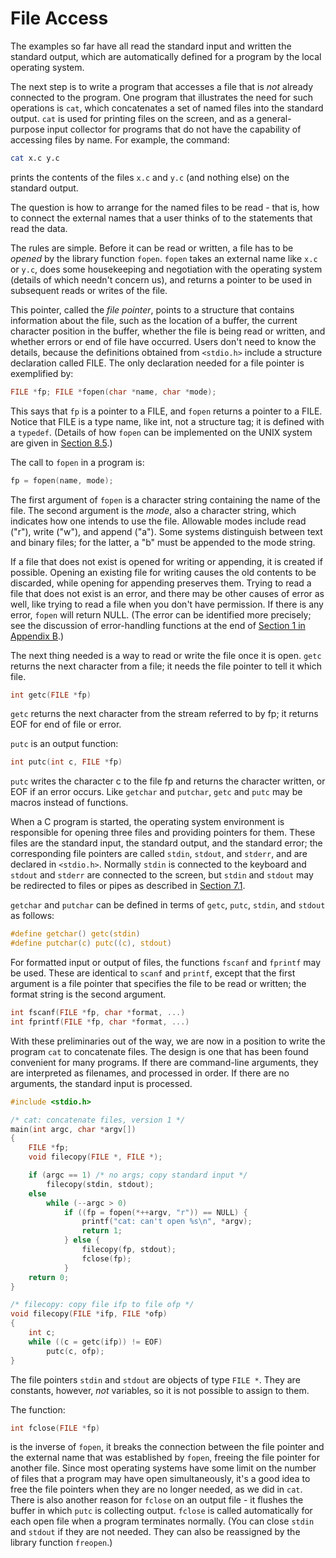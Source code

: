 # File Access

The examples so far have all read the standard input and written the standard output, which are automatically defined for a program by the local operating system.

The next step is to write a program that accesses a file that is *not* already connected to the program. One program that illustrates the need for such operations is `cat`, which concatenates a set of named files into the standard output. `cat` is used for printing files on the screen, and as a general-purpose input collector for programs that do not have the capability of accessing files by name. For example, the command:

```sh
cat x.c y.c
```

prints the contents of the files `x.c` and `y.c` (and nothing else) on the standard output.

The question is how to arrange for the named files to be read - that is, how to connect the external names that a user thinks of to the statements that read the data.

The rules are simple. Before it can be read or written, a file has to be *opened* by the library function `fopen`. `fopen` takes an external name like `x.c` or `y.c`, does some housekeeping and negotiation with the operating system (details of which needn't concern us), and returns a pointer to be used in subsequent reads or writes of the file.

This pointer, called the *file pointer*, points to a structure that contains information about the file, such as the location of a buffer, the current character position in the buffer, whether the file is being read or written, and whether errors or end of file have occurred. Users don't need to know the details, because the definitions obtained from `<stdio.h>` include a structure declaration called FILE. The only declaration needed for a file pointer is exemplified by:

```c
FILE *fp; FILE *fopen(char *name, char *mode);
```

This says that `fp` is a pointer to a FILE, and `fopen` returns a pointer to a FILE. Notice that FILE is a type name, like int, not a structure tag; it is defined with a `typedef`. (Details of how `fopen` can be implemented on the UNIX system are given in [Section 8.5](../Chapter8/8-5.md).)

The call to `fopen` in a program is:

```c
fp = fopen(name, mode);
```

The first argument of `fopen` is a character string containing the name of the file. The second argument is the *mode*, also a character string, which indicates how one intends to use the file. Allowable modes include read ("r"), write ("w"), and append ("a"). Some systems distinguish between text and binary files; for the latter, a "b" must be appended to the mode string.

If a file that does not exist is opened for writing or appending, it is created if possible. Opening an existing file for writing causes the old contents to be discarded, while opening for appending preserves them. Trying to read a file that does not exist is an error, and there may be other causes of error as well, like trying to read a file when you don't have permission. If there is any error, `fopen` will return NULL. (The error can be identified more precisely; see the discussion of error-handling functions at the end of [Section 1 in Appendix B](../AppendixB/B0.md).)

The next thing needed is a way to read or write the file once it is open. `getc` returns the next character from a file; it needs the file pointer to tell it which file.

```c
int getc(FILE *fp)
```

`getc` returns the next character from the stream referred to by fp; it returns EOF for end of file or error.

`putc` is an output function:

```c
int putc(int c, FILE *fp)
```

`putc` writes the character c to the file fp and returns the character written, or EOF if an error occurs. Like `getchar` and `putchar`, `getc` and `putc` may be macros instead of functions.

When a C program is started, the operating system environment is responsible for opening three files and providing pointers for them. These files are the standard input, the standard output, and the standard error; the corresponding file pointers are called `stdin`, `stdout`, and `stderr`, and are declared in `<stdio.h>`. Normally `stdin` is connected to the keyboard and `stdout` and `stderr` are connected to the screen, but `stdin` and `stdout` may be redirected to files or pipes as described in [Section 7.1](../Chapter7/7-1.md).

`getchar` and `putchar` can be defined in terms of `getc`, `putc`, `stdin`, and `stdout` as follows:

```c
#define getchar() getc(stdin)
#define putchar(c) putc((c), stdout)
```

For formatted input or output of files, the functions `fscanf` and `fprintf` may be used. These are identical to `scanf` and `printf`, except that the first argument is a file pointer that specifies the file to be read or written; the format string is the second argument.

```c
int fscanf(FILE *fp, char *format, ...)
int fprintf(FILE *fp, char *format, ...)
```

With these preliminaries out of the way, we are now in a position to write the program `cat` to concatenate files. The design is one that has been found convenient for many programs. If there are command-line arguments, they are interpreted as filenames, and processed in order. If there are no arguments, the standard input is processed.
```c
#include <stdio.h>

/* cat: concatenate files, version 1 */
main(int argc, char *argv[])
{
    FILE *fp;
    void filecopy(FILE *, FILE *);

    if (argc == 1) /* no args; copy standard input */
        filecopy(stdin, stdout);
    else
        while (--argc > 0)
            if ((fp = fopen(*++argv, "r")) == NULL) {
                printf("cat: can't open %s\n", *argv);
                return 1;
            } else {
                filecopy(fp, stdout);
                fclose(fp);
            }
    return 0;
}

/* filecopy: copy file ifp to file ofp */
void filecopy(FILE *ifp, FILE *ofp)
{
    int c;
    while ((c = getc(ifp)) != EOF)
        putc(c, ofp);
}
```

The file pointers `stdin` and `stdout` are objects of type `FILE *`. They are constants, however, *not* variables, so it is not possible to assign to them.

The function:

```c
int fclose(FILE *fp)
```

is the inverse of `fopen`, it breaks the connection between the file pointer and the external name that was established by `fopen`, freeing the file pointer for another file. Since most operating systems have some limit on the number of files that a program may have open simultaneously, it's a good idea to free the file pointers when they are no longer needed, as we did in `cat`. There is also another reason for `fclose` on an output file - it flushes the buffer in which `putc` is collecting output. `fclose` is called automatically for each open file when a program terminates normally. (You can close `stdin` and `stdout` if they are not needed. They can also be reassigned by the library function `freopen`.)
